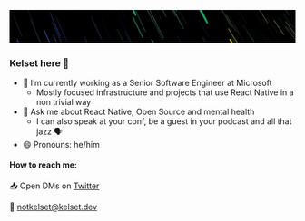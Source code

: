 <!--
**kelset/kelset** is a ✨ _special_ ✨ repository because its `README.md` (this file) appears on your GitHub profile.
-->

![Photo of a trail of stars, which has been colorized to resemble a rainbow](https://github.com/kelset/kelset/blob/master/background.jpg)

### Kelset here 👋

- 🔭 I’m currently working as a Senior Software Engineer at Microsoft
  - Mostly focused infrastructure and projects that use React Native in a non trivial way
- 💬 Ask me about React Native, Open Source and mental health
  - I can also speak at your conf, be a guest in your podcast and all that jazz 🗣
- 😄 Pronouns: he/him

#### How to reach me:

📥 Open DMs on [Twitter](https://twitter.com/kelset)

📧 notkelset@kelset.dev
